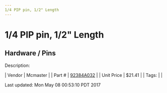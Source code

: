 ```yaml
---
1/4 PIP pin, 1/2" Length
---
```


# 1/4 PIP pin, 1/2" Length
## Hardware / Pins
Description: 	 

| Vendor | Mcmaster | 
| Part # | [92384A032](https://www.mcmaster.com/#92384A032) | 
| Unit Price | $21.41 | 
| Tags: |  | 

Last updated: Mon May 08 00:53:10 PDT 2017
